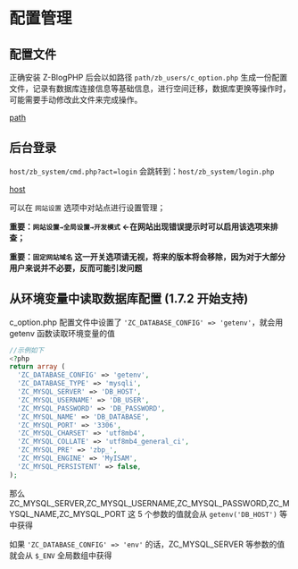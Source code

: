 # 配置管理

## 配置文件

正确安装 Z-BlogPHP 后会以如路径 `path/zb_users/c_option.php` 生成一份配置文件，记录有数据库连接信息等基础信息，进行空间迁移，数据库更换等操作时，可能需要手动修改此文件来完成操作。

[path](terms/path.md ':include')

## 后台登录

`host/zb_system/cmd.php?act=login` 会跳转到：`host/zb_system/login.php`

[host](terms/host.md ':include')

可以在 `网站设置` 选项中对站点进行设置管理；

**重要：`网站设置→全局设置→开发模式` ←在网站出现错误提示时可以启用该选项来排查；**

**重要：`固定网站域名` 这一开关选项请无视，将来的版本将会移除，因为对于大部分用户来说并不必要，反而可能引发问题**

## 从环境变量中读取数据库配置 (1.7.2 开始支持)

c_option.php 配置文件中设置了 `'ZC_DATABASE_CONFIG' => 'getenv'`，就会用 getenv 函数读取环境变量的值
```php
//示例如下
<?php
return array (
  'ZC_DATABASE_CONFIG' => 'getenv',
  'ZC_DATABASE_TYPE' => 'mysqli',
  'ZC_MYSQL_SERVER' => 'DB_HOST',
  'ZC_MYSQL_USERNAME' => 'DB_USER',
  'ZC_MYSQL_PASSWORD' => 'DB_PASSWORD',
  'ZC_MYSQL_NAME' => 'DB_DATABASE',
  'ZC_MYSQL_PORT' => '3306',
  'ZC_MYSQL_CHARSET' => 'utf8mb4',
  'ZC_MYSQL_COLLATE' => 'utf8mb4_general_ci',
  'ZC_MYSQL_PRE' => 'zbp_',
  'ZC_MYSQL_ENGINE' => 'MyISAM',
  'ZC_MYSQL_PERSISTENT' => false,
);
```
那么 ZC_MYSQL_SERVER,ZC_MYSQL_USERNAME,ZC_MYSQL_PASSWORD,ZC_MYSQL_NAME,ZC_MYSQL_PORT 这 5 个参数的值就会从 `getenv('DB_HOST')` 等中获得

如果 `'ZC_DATABASE_CONFIG' => 'env'` 的话，ZC_MYSQL_SERVER 等参数的值就会从 `$_ENV` 全局数组中获得